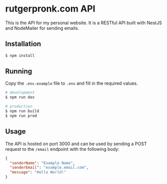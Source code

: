 # rutgerpronk.com API
This is the API for my personal website. It is a RESTful API built with NestJS and NodeMailer for sending emails.

## Installation
```bash
$ npm install
```

## Running

Copy the `.env.example` file to `.env` and fill in the required values.

```bash
# development
$ npm run dev

# production
$ npm run build
$ npm run prod
```

## Usage
The API is hosted on port 3000 and can be used by sending a POST request to the `/email` endpoint with the following body:
```json
{
  "senderName": "Example Name",
  "senderEmail": "example.email.com",
  "message": "Hello World!"
}
```
